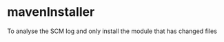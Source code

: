 mavenInstaller
==============

To analyse the SCM log and only install the module that has changed files